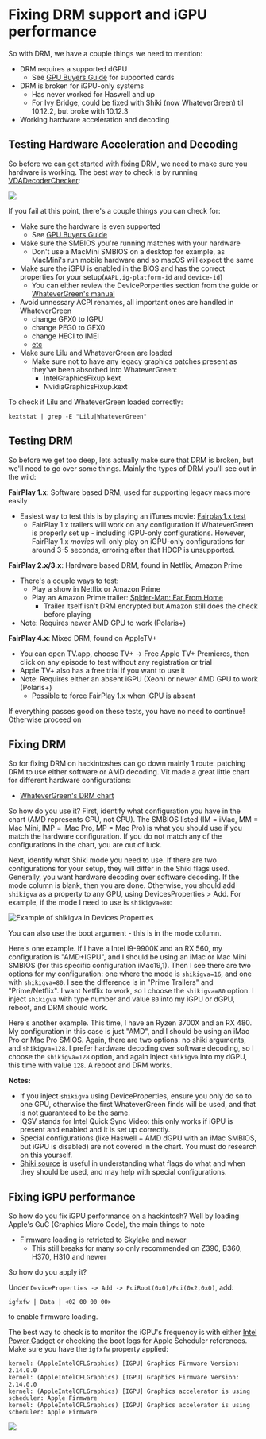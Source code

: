 # Fixing DRM support and iGPU performance

So with DRM, we have a couple things we need to mention:


* DRM requires a supported dGPU
   * See [GPU Buyers Guide](https://khronokernel-3.gitbook.io/gpu-buyers-guide/) for supported cards
* DRM is broken for iGPU-only systems
   * Has never worked for Haswell and up
   * For Ivy Bridge, could be fixed with Shiki (now WhateverGreen) til 10.12.2, but broke with 10.12.3
* Working hardware acceleration and decoding

## Testing Hardware Acceleration and Decoding

So before we can get started with fixing DRM, we need to make sure you hardware is working. The best way to check is by running [VDADecoderChecker](https://i.applelife.ru/2019/05/451893_10.12_VDADecoderChecker.zip):

![](https://cdn.discordapp.com/attachments/683011276938543134/692237447203127356/Screen_Shot_2020-03-24_at_11.04.19_PM.png)

If you fail at this point, there's a couple things you can check for:

* Make sure the hardware is even supported
   * See [GPU Buyers Guide](https://khronokernel-3.gitbook.io/gpu-buyers-guide/)
* Make sure the SMBIOS you're running matches with your hardware
   * Don't use a MacMini SMBIOS on a desktop for example, as MacMini's run mobile hardware and so macOS will expect the same
* Make sure the iGPU is enabled in the BIOS and has the correct properties for your setup(`AAPL,ig-platform-id` and `device-id`)
   * You can either review the DevicePorperties section from the guide or [WhateverGreen's manual](https://github.com/acidanthera/WhateverGreen/blob/master/Manual/FAQ.IntelHD.en.md)
* Avoid unnessary ACPI renames, all important ones are handled in WhateverGreen
   * change GFX0 to IGPU
   * change PEG0 to GFX0
   * change HECI to IMEI
   * [etc](https://github.com/khronokernel/Opencore-Vanilla-Desktop-Guide/blob/master/clover-conversion/Clover-config.md)
* Make sure Lilu and WhateverGreen are loaded
   * Make sure not to have any legacy graphics patches present as they've been absorbed into WhateverGreen:
      * IntelGraphicsFixup.kext
      * NvidiaGraphicsFixup.kext

To check if Lilu and WhateverGreen loaded correctly:

```text
kextstat | grep -E "Lilu|WhateverGreen"
```

## Testing DRM

So before we get too deep, lets actually make sure that DRM is broken, but we'll need to go over some things. Mainly the types of DRM you'll see out in the wild:

**FairPlay 1.x**: Software based DRM, used for supporting legacy macs more easily

* Easiest way to test this is by playing an iTunes movie: [Fairplay1.x test](https://drive.google.com/file/d/12pQ5FFpdHdGOVV6jvbqEq2wmkpMKxsOF/view)
  * FairPlay 1.x trailers will work on any configuration if WhateverGreen is properly set up - including iGPU-only configurations. However, FairPlay 1.x *movies* will only play on iGPU-only configurations for around 3-5 seconds, erroring after that HDCP is unsupported.

**FairPlay 2.x/3.x**: Hardware based DRM, found in Netflix, Amazon Prime

* There's a couple ways to test:
   * Play a show in Netflix or Amazon Prime
   * Play an Amazon Prime trailer: [Spider-Man: Far From Home](https://www.amazon.com/Spider-Man-Far-Home-Tom-Holland/dp/B07TP6D1DP)
      * Trailer itself isn't DRM encrypted but Amazon still does the check before playing
* Note: Requires newer AMD GPU to work (Polaris+)

**FairPlay 4.x**: Mixed DRM, found on AppleTV+

* You can open TV.app, choose TV+ -> Free Apple TV+ Premieres, then click on any episode to test without any registration or trial
* Apple TV+ also has a free trial if you want to use it
* Note: Requires either an absent iGPU (Xeon) or newer AMD GPU to work (Polaris+)
   * Possible to force FairPlay 1.x when iGPU is absent

If everything passes good on these tests, you have no need to continue! Otherwise proceed on

## Fixing DRM

So for fixing DRM on hackintoshes can go down mainly 1 route: patching DRM to use either software or AMD decoding. Vit made a great little chart for different hardware configurations:

* [WhateverGreen's DRM chart](https://github.com/acidanthera/WhateverGreen/blob/master/Manual/FAQ.Chart.md)

So how do you use it? First, identify what configuration you have in the chart (AMD represents GPU, not CPU). The SMBIOS listed (IM = iMac, MM = Mac Mini, IMP = iMac Pro, MP = Mac Pro) is what you should use if you match the hardware configuration. If you do not match any of the configurations in the chart, you are out of luck.

Next, identify what Shiki mode you need to use. If there are two configurations for your setup, they will differ in the Shiki flags used. Generally, you want hardware decoding over software decoding. If the mode column is blank, then you are done. Otherwise, you should add `shikigva` as a property to any GPU, using DevicesProperties > Add. For example, if the mode I need to use is `shikigva=80`:

![Example of shikigva in Devices Properties](https://user-images.githubusercontent.com/4348897/77592865-2e909100-6f04-11ea-8d7b-f9846ac15ebc.png)

You can also use the boot argument - this is in the mode column.

Here's one example. If I have a Intel i9-9900K and an RX 560, my configuration is "AMD+IGPU", and I should be using an iMac or Mac Mini SMBIOS (for this specific configuration iMac19,1). Then I see there are two options for my configuration: one where the mode is `shikigva=16`, and one with `shikigva=80`. I see the difference is in "Prime Trailers" and "Prime/Netflix". I want Netflix to work, so I choose the `shikigva=80` option. I inject `shikigva` with type number and value `80` into my iGPU or dGPU, reboot, and DRM should work.

Here's another example. This time, I have an Ryzen 3700X and an RX 480. My configuration in this case is just "AMD", and I should be using an iMac Pro or Mac Pro SMIOS. Again, there are two options: no shiki arguments, and `shikigva=128`. I prefer hardware decoding over software decoding, so I choose the `shikigva=128` option, and again inject `shikigva` into my dGPU, this time with value `128`. A reboot and DRM works.

**Notes:**

  * If you inject `shikigva` using DeviceProperties, ensure you only do so to one GPU, otherwise the first WhateverGreen finds will be used, and that is not guaranteed to be the same. 
  * IQSV stands for Intel Quick Sync Video: this only works if iGPU is present and enabled and it is set up correctly.
  * Special configurations (like Haswell + AMD dGPU with an iMac SMBIOS, but iGPU is disabled) are not covered in the chart. You must do research on this yourself.
  * [Shiki source](https://github.com/acidanthera/WhateverGreen/blob/master/WhateverGreen/kern_shiki.hpp) is useful in understanding what flags do what and when they should be used, and may help with special configurations.

## Fixing iGPU performance

So how do you fix iGPU performance on a hackintosh? Well by loading Apple's GuC (Graphics Micro Code), the main things to note

* Firmware loading is retricted to Skylake and newer
    * This still breaks for many so only recommended on Z390, B360, H370, H310 and newer

So how do you apply it?

Under `DeviceProperties -> Add -> PciRoot(0x0)/Pci(0x2,0x0)`, add:
```text
igfxfw | Data | <02 00 00 00>
```
to enable firmware loading.

The best way to check is to monitor the iGPU's frequency is with either [Intel Power Gadget](https://software.intel.com/en-us/articles/intel-power-gadget) or checking the boot logs for Apple Scheduler references. Make sure you have the `igfxfw` property applied:

```text
kernel: (AppleIntelCFLGraphics) [IGPU] Graphics Firmware Version: 2.14.0.0
kernel: (AppleIntelCFLGraphics) [IGPU] Graphics Firmware Version: 2.14.0.0
kernel: (AppleIntelCFLGraphics) [IGPU] Graphics accelerator is using scheduler: Apple Firmware
kernel: (AppleIntelCFLGraphics) [IGPU] Graphics accelerator is using scheduler: Apple Firmware
```

![](https://cdn.discordapp.com/attachments/683011276938543134/691724984808243281/Screen_Shot_2020-03-23_at_1.04.57_PM.png)

